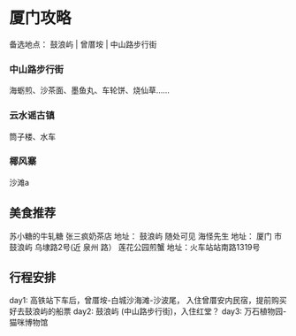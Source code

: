 # 厦门攻略

备选地点：
鼓浪屿 | 曾厝垵 | 中山路步行街
### 中山路步行街
  海蛎煎、沙茶面、墨鱼丸、车轮饼、烧仙草……
### 云水谣古镇
  筒子楼、水车
### 椰风寨
  沙滩a
  
  
## 美食推荐
  苏小糖的牛轧糖
  张三疯奶茶店    地址： 鼓浪屿 随处可见
  海怪先生        地址： 厦门 市 鼓浪屿 乌埭路2号(近 泉州 路）
  莲花公园煎蟹     地址：火车站站南路1319号 
  
  
## 行程安排
day1:
高铁站下车后，曾厝垵-白城沙海滩-沙波尾， 入住曾厝安内民宿，提前购买好去鼓浪屿的船票
day2:
鼓浪屿 (中山路步行街)，入住红堂？
day3:
万石植物园-猫咪博物馆
